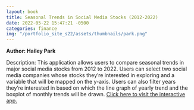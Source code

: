 ```yaml
---
layout: book
title: Seasonal Trends in Social Media Stocks (2012-2022)
date: 2022-05-22 15:47:21 -0500
categories: finance
img: "/portfolio_site_s22/assets/thumbnails/park.png"
---
```


<b>Author: Hailey Park</b>

Description: This application allows users to compare seasonal trends in major social media stocks
from 2012 to 2022. Users can select two social media companies whose stocks they’re interested
in exploring and a variable that will be mapped on the y-axis. Users can also filter years they’re
interested in based on which the line graph of yearly trend and the boxplot of monthly trends will
be drawn.
<a href="https://data-viz.it.wisc.edu/content/cb52edff-c1d7-4620-b49b-5ed658f38bd7">Click here to visit the interactive app.</a>

[jekyll-docs]: https://jekyllrb.com/docs/home
[jekyll-gh]:   https://github.com/jekyll/jekyll
[jekyll-talk]: https://talk.jekyllrb.com/
